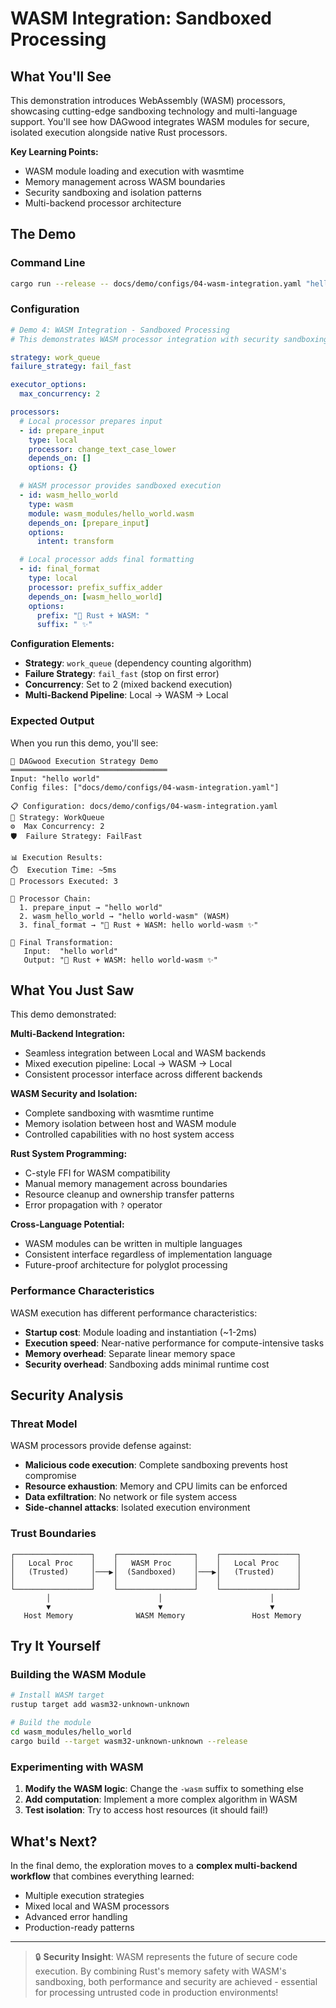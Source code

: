 # WASM Integration: Sandboxed Processing

## What You'll See

This demonstration introduces WebAssembly (WASM) processors, showcasing cutting-edge sandboxing technology and multi-language support. You'll see how DAGwood integrates WASM modules for secure, isolated execution alongside native Rust processors.

**Key Learning Points:**
- WASM module loading and execution with wasmtime
- Memory management across WASM boundaries
- Security sandboxing and isolation patterns
- Multi-backend processor architecture

## The Demo

### Command Line

```bash
cargo run --release -- docs/demo/configs/04-wasm-integration.yaml "hello world"
```

### Configuration

```yaml
# Demo 4: WASM Integration - Sandboxed Processing
# This demonstrates WASM processor integration with security sandboxing

strategy: work_queue
failure_strategy: fail_fast

executor_options:
  max_concurrency: 2

processors:
  # Local processor prepares input
  - id: prepare_input
    type: local
    processor: change_text_case_lower
    depends_on: []
    options: {}

  # WASM processor provides sandboxed execution
  - id: wasm_hello_world
    type: wasm
    module: wasm_modules/hello_world.wasm
    depends_on: [prepare_input]
    options:
      intent: transform

  # Local processor adds final formatting
  - id: final_format
    type: local
    processor: prefix_suffix_adder
    depends_on: [wasm_hello_world]
    options:
      prefix: "🦀 Rust + WASM: "
      suffix: " ✨"
```

**Configuration Elements:**
- **Strategy**: `work_queue` (dependency counting algorithm)
- **Failure Strategy**: `fail_fast` (stop on first error)
- **Concurrency**: Set to 2 (mixed backend execution)
- **Multi-Backend Pipeline**: Local → WASM → Local

### Expected Output

When you run this demo, you'll see:

```
🚀 DAGwood Execution Strategy Demo
═══════════════════════════════════
Input: "hello world"
Config files: ["docs/demo/configs/04-wasm-integration.yaml"]

📋 Configuration: docs/demo/configs/04-wasm-integration.yaml
🔧 Strategy: WorkQueue
⚙️  Max Concurrency: 2
🛡️  Failure Strategy: FailFast

📊 Execution Results:
⏱️  Execution Time: ~5ms
🔢 Processors Executed: 3

🔄 Processor Chain:
  1. prepare_input → "hello world"
  2. wasm_hello_world → "hello world-wasm" (WASM)
  3. final_format → "🦀 Rust + WASM: hello world-wasm ✨"

🎯 Final Transformation:
   Input:  "hello world"
   Output: "🦀 Rust + WASM: hello world-wasm ✨"
```

## What You Just Saw

This demo demonstrated:

**Multi-Backend Integration:**
- Seamless integration between Local and WASM backends
- Mixed execution pipeline: Local → WASM → Local
- Consistent processor interface across different backends

**WASM Security and Isolation:**
- Complete sandboxing with wasmtime runtime
- Memory isolation between host and WASM module
- Controlled capabilities with no host system access

**Rust System Programming:**
- C-style FFI for WASM compatibility
- Manual memory management across boundaries
- Resource cleanup and ownership transfer patterns
- Error propagation with `?` operator

**Cross-Language Potential:**
- WASM modules can be written in multiple languages
- Consistent interface regardless of implementation language
- Future-proof architecture for polyglot processing

### Performance Characteristics

WASM execution has different performance characteristics:

- **Startup cost**: Module loading and instantiation (~1-2ms)
- **Execution speed**: Near-native performance for compute-intensive tasks
- **Memory overhead**: Separate linear memory space
- **Security overhead**: Sandboxing adds minimal runtime cost

## Security Analysis

### Threat Model

WASM processors provide defense against:

- **Malicious code execution**: Complete sandboxing prevents host compromise
- **Resource exhaustion**: Memory and CPU limits can be enforced
- **Data exfiltration**: No network or file system access
- **Side-channel attacks**: Isolated execution environment

### Trust Boundaries

```
┌─────────────────┐    ┌─────────────────┐    ┌─────────────────┐
│   Local Proc    │    │   WASM Proc     │    │   Local Proc    │
│   (Trusted)     │───▶│  (Sandboxed)    │───▶│   (Trusted)     │
│                 │    │                 │    │                 │
└─────────────────┘    └─────────────────┘    └─────────────────┘
        │                        │                        │
        ▼                        ▼                        ▼
   Host Memory              WASM Memory               Host Memory
```

## Try It Yourself

### Building the WASM Module

```bash
# Install WASM target
rustup target add wasm32-unknown-unknown

# Build the module
cd wasm_modules/hello_world
cargo build --target wasm32-unknown-unknown --release
```

### Experimenting with WASM

1. **Modify the WASM logic**: Change the `-wasm` suffix to something else
2. **Add computation**: Implement a more complex algorithm in WASM
3. **Test isolation**: Try to access host resources (it should fail!)

## What's Next?

In the final demo, the exploration moves to a **complex multi-backend workflow** that combines everything learned:
- Multiple execution strategies
- Mixed local and WASM processors
- Advanced error handling
- Production-ready patterns

---

> 🔒 **Security Insight**: WASM represents the future of secure code execution. By combining Rust's memory safety with WASM's sandboxing, both performance and security are achieved - essential for processing untrusted code in production environments!
